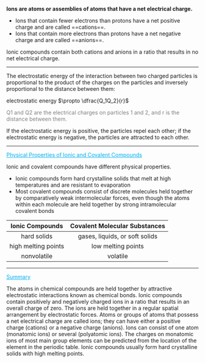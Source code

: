 
 
 **Ions are atoms or assemblies of atoms that have a net electrical charge.** 
- Ions that contain fewer electrons than protons have a net positive charge and are called ==cations==.
- Ions that contain more electrons than protons have a net negative charge and are called ==anions==.

Ionic compounds contain both cations and anions in a ratio that results in no net electrical charge.

---

The electrostatic energy of the interaction between two charged particles is proportional to the product of the charges on the particles and inversely proportional to the distance between them:

electrostatic energy $\propto \dfrac{Q_1Q_2}{r}$

<span style="color:#808080">Q1 and  Q2 are the electrical charges on particles 1 and 2, and  r is the distance between them.</span>

If the electrostatic energy is positive, the particles repel each other; if the electrostatic energy is negative, the particles are attracted to each other.

---
<span style="color:#00b0f0"><u>Physical Properties of Ionic and Covalent Compounds</u></span>

Ionic and covalent compounds have different physical properties.
- Ionic compounds form hard crystalline solids that melt at high temperatures and are resistant to evaporation
- Most covalent compounds consist of discrete molecules held together by comparatively weak intermolecular forces, even though the atoms within each molecule are held together by strong intramolecular covalent bonds

|   Ionic Compounds   | Covalent Molecular Substances  |
|:-------------------:|:------------------------------:|
|     hard solids     | gases, liquids, or soft solids |
| high melting points |       low melting points       |
|     nonvolatile     |            volatile            |


---

<span style="color:#00b0f0"><u>Summary</u></span>

The atoms in chemical compounds are held together by attractive electrostatic interactions known as chemical bonds. Ionic compounds contain positively and negatively charged ions in a ratio that results in an overall charge of zero. The ions are held together in a regular spatial arrangement by electrostatic forces. Atoms or groups of atoms that possess a net electrical charge are called ions; they can have either a positive charge (cations) or a negative charge (anions). Ions can consist of one atom (monatomic ions) or several (polyatomic ions). The charges on monatomic ions of most main group elements can be predicted from the location of the element in the periodic table. Ionic compounds usually form hard crystalline solids with high melting points.